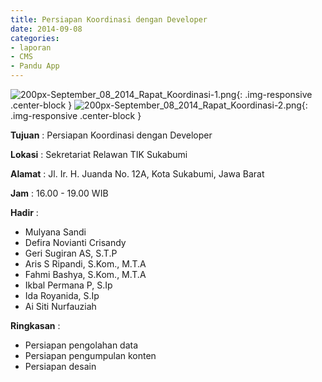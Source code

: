 ```yaml
---
title: Persiapan Koordinasi dengan Developer
date: 2014-09-08
categories:
- laporan
- CMS
- Pandu App
---
```


![200px-September_08_2014_Rapat_Koordinasi-1.png](/uploads/200px-September_08_2014_Rapat_Koordinasi-1.png){: .img-responsive .center-block }
![200px-September_08_2014_Rapat_Koordinasi-2.png](/uploads/200px-September_08_2014_Rapat_Koordinasi-2.png){: .img-responsive .center-block }

**Tujuan** : Persiapan Koordinasi dengan Developer

**Lokasi** : Sekretariat Relawan TIK Sukabumi

**Alamat** : Jl. Ir. H. Juanda No. 12A, Kota Sukabumi, Jawa Barat

**Jam** : 16.00 - 19.00 WIB

**Hadir** : 
* Mulyana Sandi
* Defira Novianti Crisandy
* Geri Sugiran AS, S.T.P
* Aris S Ripandi, S.Kom., M.T.A
* Fahmi Bashya, S.Kom., M.T.A
* Ikbal Permana P, S.Ip
* Ida Royanida, S.Ip
* Ai Siti Nurfauziah

**Ringkasan** : 

* Persiapan pengolahan data
* Persiapan pengumpulan konten
* Persiapan desain

